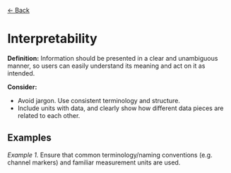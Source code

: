 [← Back](../understandable.md)

# Interpretability

**Definition:** Information should be presented in a clear and unambiguous manner, so users can easily understand its meaning and act on it as intended. 

**Consider:**
* Avoid jargon. Use consistent terminology and structure.
* Include units with data, and clearly show how different data pieces are related to each other.

## Examples
_Example 1._ Ensure that common terminology/naming conventions (e.g. channel markers) and familiar measurement units are used.

